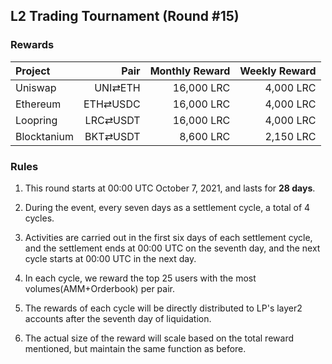 ## L2 Trading Tournament (Round #15)

###  Rewards


| **Project** | **Pair** | **Monthly Reward** | **Weekly Reward** |
| :--- | ---: | ---: | ---: |
Uniswap | UNI⇄ETH |  16,000 LRC |  4,000 LRC |
Ethereum | ETH⇄USDC |  16,000 LRC |  4,000 LRC |
Loopring | LRC⇄USDT |  16,000 LRC |  4,000 LRC |
Blocktanium | BKT⇄USDT |  8,600 LRC |  2,150 LRC |

### Rules


1) This round starts at 00:00 UTC October 7, 2021, and lasts for **28 days**.

2) During the event, every seven days as a settlement cycle, a total of 4 cycles.

3) Activities are carried out in the first six days of each settlement cycle, and the settlement ends at 00:00 UTC on the seventh day, and the next cycle starts at 00:00 UTC in the next day.

4) In each cycle, we reward the top 25 users with the most volumes(AMM+Orderbook) per pair.

5) The rewards of each cycle will be directly distributed to LP's layer2 accounts after the seventh day of liquidation.

6) The actual size of the reward will scale based on the total reward mentioned, but maintain the same function as before.

